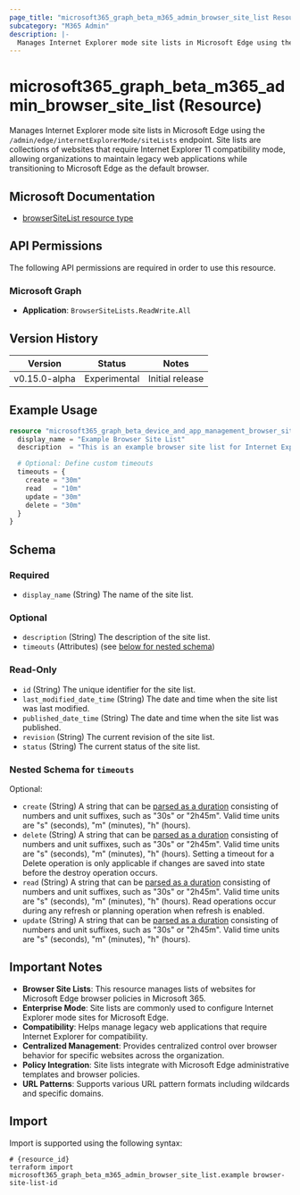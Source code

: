 ```yaml
---
page_title: "microsoft365_graph_beta_m365_admin_browser_site_list Resource - terraform-provider-microsoft365"
subcategory: "M365 Admin"
description: |-
  Manages Internet Explorer mode site lists in Microsoft Edge using the /admin/edge/internetExplorerMode/siteLists endpoint. Site lists are collections of websites that require Internet Explorer 11 compatibility mode, allowing organizations to maintain legacy web applications while transitioning to Microsoft Edge as the default browser.
---
```


# microsoft365_graph_beta_m365_admin_browser_site_list (Resource)

Manages Internet Explorer mode site lists in Microsoft Edge using the `/admin/edge/internetExplorerMode/siteLists` endpoint. Site lists are collections of websites that require Internet Explorer 11 compatibility mode, allowing organizations to maintain legacy web applications while transitioning to Microsoft Edge as the default browser.

## Microsoft Documentation

- [browserSiteList resource type](https://learn.microsoft.com/en-us/graph/api/resources/browsersitelist?view=graph-rest-beta)

## API Permissions

The following API permissions are required in order to use this resource.

### Microsoft Graph

- **Application**: `BrowserSiteLists.ReadWrite.All`

## Version History

| Version | Status | Notes |
|---------|--------|-------|
| v0.15.0-alpha | Experimental | Initial release

## Example Usage

```terraform
resource "microsoft365_graph_beta_device_and_app_management_browser_site_list" "example" {
  display_name = "Example Browser Site List"
  description  = "This is an example browser site list for Internet Explorer Mode"

  # Optional: Define custom timeouts
  timeouts = {
    create = "30m"
    read   = "10m"
    update = "30m"
    delete = "30m"
  }
}
```

<!-- schema generated by tfplugindocs -->
## Schema

### Required

- `display_name` (String) The name of the site list.

### Optional

- `description` (String) The description of the site list.
- `timeouts` (Attributes) (see [below for nested schema](#nestedatt--timeouts))

### Read-Only

- `id` (String) The unique identifier for the site list.
- `last_modified_date_time` (String) The date and time when the site list was last modified.
- `published_date_time` (String) The date and time when the site list was published.
- `revision` (String) The current revision of the site list.
- `status` (String) The current status of the site list.

<a id="nestedatt--timeouts"></a>
### Nested Schema for `timeouts`

Optional:

- `create` (String) A string that can be [parsed as a duration](https://pkg.go.dev/time#ParseDuration) consisting of numbers and unit suffixes, such as "30s" or "2h45m". Valid time units are "s" (seconds), "m" (minutes), "h" (hours).
- `delete` (String) A string that can be [parsed as a duration](https://pkg.go.dev/time#ParseDuration) consisting of numbers and unit suffixes, such as "30s" or "2h45m". Valid time units are "s" (seconds), "m" (minutes), "h" (hours). Setting a timeout for a Delete operation is only applicable if changes are saved into state before the destroy operation occurs.
- `read` (String) A string that can be [parsed as a duration](https://pkg.go.dev/time#ParseDuration) consisting of numbers and unit suffixes, such as "30s" or "2h45m". Valid time units are "s" (seconds), "m" (minutes), "h" (hours). Read operations occur during any refresh or planning operation when refresh is enabled.
- `update` (String) A string that can be [parsed as a duration](https://pkg.go.dev/time#ParseDuration) consisting of numbers and unit suffixes, such as "30s" or "2h45m". Valid time units are "s" (seconds), "m" (minutes), "h" (hours).

## Important Notes

- **Browser Site Lists**: This resource manages lists of websites for Microsoft Edge browser policies in Microsoft 365.
- **Enterprise Mode**: Site lists are commonly used to configure Internet Explorer mode sites for Microsoft Edge.
- **Compatibility**: Helps manage legacy web applications that require Internet Explorer for compatibility.
- **Centralized Management**: Provides centralized control over browser behavior for specific websites across the organization.
- **Policy Integration**: Site lists integrate with Microsoft Edge administrative templates and browser policies.
- **URL Patterns**: Supports various URL pattern formats including wildcards and specific domains.

## Import

Import is supported using the following syntax:

```shell
# {resource_id}
terraform import microsoft365_graph_beta_m365_admin_browser_site_list.example browser-site-list-id
```